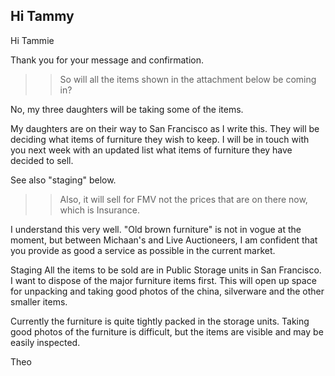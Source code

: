 ## Hi Tammy


Hi Tammie


Thank you for your message and confirmation.

>> So will all the items shown in the attachment below be coming in?

No, my three daughters will be taking some of the items.

My daughters are on their way to San Francisco as I write this. They will be deciding what items of furniture they wish to keep. I will be in touch with you next week with an updated list what items of furniture they have decided to sell.

See also "staging" below.

>> Also, it will sell for FMV not the prices that are on there now, which is Insurance.

I understand this very well. "Old brown furniture" is not in vogue at the moment, but between Michaan's and Live Auctioneers, I am confident that you provide as good a service as possible in the current market.

Staging
All the items to be sold are in Public Storage units in San Francisco. I want to dispose of the major furniture items first. This will open up space for unpacking and taking good photos of the china, silverware and the other smaller items.

Currently the furniture is quite tightly packed in the storage units. Taking good photos of the furniture is difficult, but the items are visible and may be easily inspected.


Theo

